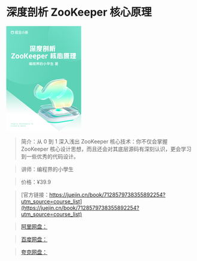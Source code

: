 # 深度剖析 ZooKeeper 核心原理

![img](../../assets/a708dacc97a74d6e9e7512fc2f2049ae~tplv-k3u1fbpfcp-no-mark_280_280_200_280.png)

> 简介：从 0 到 1 深入浅出 ZooKeeper 核心技术：你不仅会掌握 ZooKeeper 核心设计思想，而且还会对其底层源码有深刻认识，更会学习到一些优秀的代码设计。

> 讲师：编程界的小學生

> 价格：¥39.9

> [官方链接：https://juejin.cn/book/7128579738355892254?utm_source=course_list](https://juejin.cn/book/7128579738355892254?utm_source=course_list)

> [阿里网盘：]()

> [百度网盘：]()

> [夸克网盘：]()

